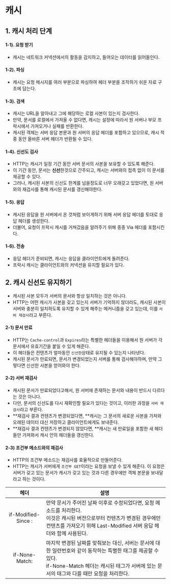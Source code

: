 # 캐시

## 1. 캐시 처리 단계

#### 1-1). 요청 받기

- 캐시는 네트워크 커넥션에서의 활동을 감지하고, 들어오는 데이터를 읽어들인다.

#### 1-2). 파싱

- 캐시는 요청 메시지를 여러 부분으로 파싱하여 헤더 부분을 조작하기 쉬운 자료 구조에 담는다.

#### 1-3). 검색

- 캐시는 URL을 알아내고 그에 해당하는 로컬 사본이 있는지 검사한다.
- 만약, 문서를 로컬에서 가져올 수 없다면, 캐시는 설정에 따라서 원 서버나 부모 프락시에서 가져오거나 실패를 반환한다.
- 캐시된 객체는 서버 응답 본문과 원 서버의 응답 헤더를 포함하고 있으므로, 캐시 적중 동안 올바른 서버 헤더가 반환될 수 있다.

#### 1-4). 신선도 검사

- HTTP는 캐시가 일정 기간 동안 서버 문서의 사본을 보유할 수 있도록 해준다.
- 이 기간 동안, 문서는 **신선**한것으로 간주되고, 캐시는 서버와의 접촉 없이 이 문서를 제공할 수 있다.
- 그러나, 캐시된 사본의 신선도 한계를 넘을정도로 너무 오래갖고 있었다면, 원 서버와의 재검사를 통해 캐시된 문서를 갱신해야한다.

#### 1-5). 응답

- 캐시된 응답을 원 서버에서 온 것처럼 보이게하기 위해 서버 응답 헤더를 토대로 응답 헤더를 생성한다.
- 더불어, 요청이 프락시 캐시를 거쳐갔음을 알려주기 위해 종종 Via 헤더를 포함시킨다.

#### 1-6). 전송

- 응답 헤더가 준비되면, 캐시는 응답을 클라이언트에게 돌려준다.
- 프락시 캐시는 클라이언트와의 커넥션을 유지할 필요가 있다.



## 2. 캐시 신선도 유지하기

- 캐시된 사본 모두가 서버의 문서와 항상 일치하는 것은 아니다.
- HTTP는 어떤 캐시가 사본을 갖고 있는지 서버가 기억하지 않더라도, 캐시된 사본이 서버와 충분히 일치하도록 유지할 수 있게 해주는 메커니즘을 갖고 있는데, 이를 `서버 재검사`라고 부른다.



#### 2-1) 문서 만료

- HTTP는 `Cache-control`과 `Expires`라는 특별한 헤더들을 이용해서 원 서버가 각 문서에서 유효기간을 붙일 수 있게 해준다.
- 이 헤더들은 컨텐츠가 얼마동안 `신선한`상태로 유지될 수 있는지 나타낸다.
- 캐시된 문서가 만료되면, 문서가 변경되었는지 서버를 통해 검사해야하며, 만약 그렇다면 신선한 사본을 얻어와야 한다.



#### 2-2) 서버 재검사

- 캐시된 문서가 만료되었다고해서, 원 서버에 존재하는 문서와 내용이 반드시 다르다는 것은 아니다.
- 다만, 문서의 신선도를 다시 재확인할 필요가 있다는 것이고, 이러한 과정을 `서버 재검사`라고 부른다.
- **재검사 결과 컨텐츠가 변경되었다면, **캐시는 그 문서의 새로운 사본을 가져와 오래된 데이터 대신 저장하고 클라이언트에게도 보내준다.
- **재검사 결과 컨텐츠가 변경되지 않았다면, **캐시는 새 만료일을 포함한 새 헤더들만 가져와서 캐시 안의 헤더들을 갱신한다.



#### 2-3) 조건부 메소드와의 재검사

- HTTP의 조건부 메소드는 재검사를 효율적으로 만들어준다.
- HTTP는 캐시가 서버에게 `조건부 GET`이라는 요청을 보낼 수 있게 해준다.  이 요청은 서버가 갖고 있는 문서가 캐시가 갖고 있는 것과 다른 경우에만 객체 본문을 보내달라고 하는 것이다.

|           헤더            | 설명                                                         |
| :-----------------------: | ------------------------------------------------------------ |
| if-Modified-Since :<date> | 만약 문서가 주어진 날짜 이후로 수정되었다면, 요청 메소드를 처리한다.<br>이것은 캐시된 버전으로부터 컨텐츠가 변경된 경우에만 컨텐츠를 가져오기 위해 Last-Modified 서버 응답 헤더와 함께 사용된다. |
|   if-None-Match: <tags>   | 마지막 변경된 날짜를 맞춰보는 대신, 서버는 문서에 대한 일련번호와 같이 동작하는 특별한 태그를 제공할 수 있다. <br>if-None-Match 헤더는 캐시된 태그가 서버에 있는 문서의 태그와 다를 때만 요청을 처리한다. |

